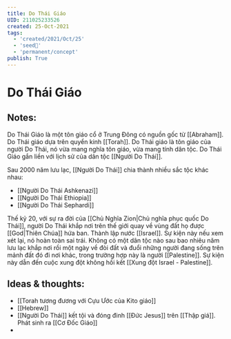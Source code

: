 ```yaml
---
title: Do Thái Giáo
UID: 211025233526
created: 25-Oct-2021
tags:
  - 'created/2021/Oct/25'
  - 'seed🥜'
  - 'permanent/concept'
publish: True
---
```

# Do Thái Giáo

## Notes:
Do Thái Giáo là một tôn giáo cổ ở Trung Đông có nguồn gốc từ [[Abraham]]. Do Thái giáo dựa trên quyển kinh [[Torah]]. Do Thái giáo là tôn giáo của người Do Thái, nó vừa mang nghĩa tôn giáo, vừa mang tính dân tộc. Do Thái Giáo gắn liền với lịch sử của dân tộc [[Người Do Thái]].

Sau 2000 năm lưu lạc, [[Người Do Thái]] chia thành nhiều sắc tộc khác nhau:

- [[Người Do Thái Ashkenazi]]
- [[Người Do Thái Ethiopia]]
- [[Người Do Thái Sephardi]]

Thế kỷ 20, với sự ra đời của [[Chủ Nghĩa Zion|Chủ nghĩa phục quốc Do Thái]], người Do Thái khắp nơi trên thế giới quay về vùng đất họ được [[God|Thiên Chúa]] hứa ban. Thành lập nước [[Israel]]. Sự kiện này nếu xem xét lại, nó hoàn toàn sai trái. Không có một dân tộc nào sau bao nhiêu năm lưu lạc khắp nơi rồi một ngày về đòi đất và đuổi những người đang sống trên mảnh đất đó đi nơi khác, trong trường hợp này là người [[Palestine]]. Sự kiện này dẫn đến cuộc xung đột không hồi kết [[Xung đột Israel - Palestine]].

## Ideas & thoughts:
- [[Torah tương đương với Cựu Ước của Kito giáo]]
- [[Hebrew]]
- [[Người Do Thái]] kết tội và đóng đinh [[Đức Jesus]] trên [[Thập giá]]. Phát sinh ra [[Cơ Đốc Giáo]]
- 


